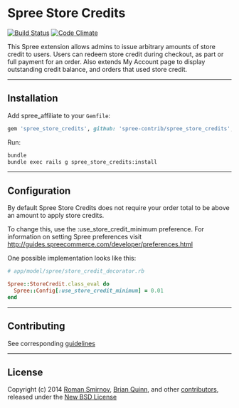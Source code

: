 # Spree Store Credits

[![Build Status](https://travis-ci.org/spree-contrib/spree_store_credits.svg?branch=master)](https://travis-ci.org/spree-contrib/spree_store_credits)
[![Code Climate](https://codeclimate.com/github/spree-contrib/spree_store_credits/badges/gpa.svg)](https://codeclimate.com/github/spree-contrib/spree_store_credits)

This Spree extension allows admins to issue arbitrary amounts of store credit to users. Users can redeem store credit during checkout, as part or full payment for an order. Also extends My Account page to display outstanding credit balance, and orders that used store credit.

---

## Installation

Add spree_affiliate to your `Gemfile`:

```ruby
gem 'spree_store_credits', github: 'spree-contrib/spree_store_credits', branch: 'master'
```

Run:
```sh
bundle
bundle exec rails g spree_store_credits:install
```

---

## Configuration

By default Spree Store Credits does not require your order total to be above an amount to apply store credits.

To change this, use the :use_store_credit_minimum preference. For information on setting Spree preferences visit http://guides.spreecommerce.com/developer/preferences.html

One possible implementation looks like this:

```ruby
# app/model/spree/store_credit_decorator.rb

Spree::StoreCredit.class_eval do
  Spree::Config[:use_store_credit_minimum] = 0.01
end
```

---

## Contributing

See corresponding [guidelines][1]

---

## License

Copyright (c) 2014 [Roman Smirnov][2], [Brian Quinn][3], and other [contributors][4], released under the [New BSD License][5]

[1]: https://github.com/spree-contrib/spree_store_credits/blob/master/CONTRIBUTING.md
[2]: https://github.com/romul
[3]: https://github.com/BDQ
[4]: https://github.com/spree-contrib/spree_store_credits/graphs/contributors
[5]: https://github.com/spree-contrib/spree_store_credits/blob/master/LICENSE.md
